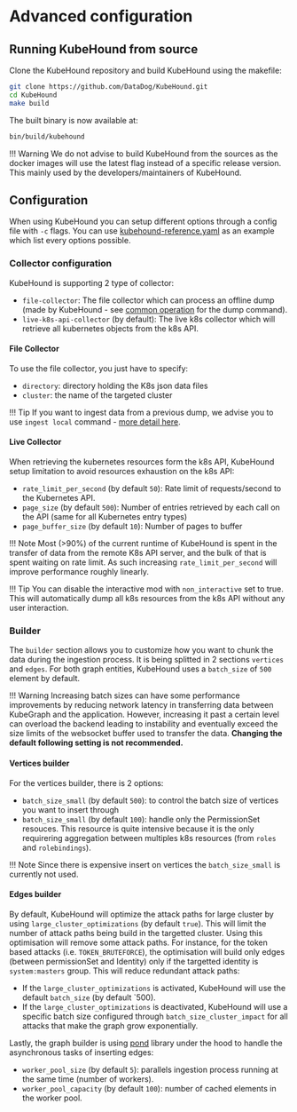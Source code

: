 # Advanced configuration

## Running KubeHound from source

Clone the KubeHound repository and build KubeHound using the makefile:

```bash
git clone https://github.com/DataDog/KubeHound.git
cd KubeHound
make build
```

The built binary is now available at:

```bash
bin/build/kubehound
```

!!! Warning
    We do not advise to build KubeHound from the sources as the docker images will use the latest flag instead of a specific release version. This mainly used by the developers/maintainers of KubeHound. 

## Configuration

When using KubeHound you can setup different options through a config file with `-c` flags. You can use [kubehound-reference.yaml](https://github.com/DataDog/KubeHound/blob/main/configs/etc/kubehound-reference.yaml) as an example which list every options possible.

### Collector configuration

KubeHound is supporting 2 type of collector:

* `file-collector`: The file collector which can process an offline dump (made by KubeHound - see [common operation](https://kubehound.io/) for the dump command).
* `live-k8s-api-collector` (by default): The live k8s collector which will retrieve all kubernetes objects from the k8s API. 

#### File Collector

To use the file collector, you just have to specify:

* `directory`:  directory holding the K8s json data files
* `cluster`: the name of the targeted cluster

!!! Tip
    If you want to ingest data from a previous dump, we advise you to use `ingest local` command - [more detail here](https://kubehound.io/user-guide/common-operations/#ingest).

#### Live Collector

When retrieving the kubernetes resources form the k8s API, KubeHound setup limitation to avoid resources exhaustion on the k8s API:

* `rate_limit_per_second` (by default `50`): Rate limit of requests/second to the Kubernetes API. 
* `page_size` (by default `500`): Number of entries retrieved by each call on the API (same for all Kubernetes entry types)
* `page_buffer_size` (by default `10`): Number of pages to buffer

!!! Note
    Most (>90%) of the current runtime of KubeHound is spent in the transfer of data from the remote K8s API server, and the bulk of that is spent waiting on rate limit. As such increasing `rate_limit_per_second` will improve performance roughly linearly.

!!! Tip
    You can disable the interactive mod with `non_interactive` set to true. This will automatically dump all k8s resources from the k8s API without any user interaction.

### Builder 

The `builder` section allows you to customize how you want to chunk the data during the ingestion process. It is being splitted in 2 sections `vertices` and `edges`. For both graph entities, KubeHound uses a `batch_size` of `500` element by default.

!!! Warning
    Increasing batch sizes can have some performance improvements by reducing network latency in transferring data between KubeGraph and the application. However, increasing it past a certain level can overload the backend leading to instability and eventually exceed the size limits of the websocket buffer used to transfer the data. **Changing the default following setting is not recommended.**

#### Vertices builder

For the vertices builder, there is 2 options:

* `batch_size_small` (by default `500`): to control the batch size of vertices you want to insert through 
* `batch_size_small` (by default `100`): handle only the PermissionSet resouces. This resource is quite intensive because it is the only requirering  aggregation between multiples k8s resources (from `roles` and `rolebindings`).

!!! Note
    Since there is expensive insert on vertices the `batch_size_small` is currently not used.

#### Edges builder

By default, KubeHound will optimize the attack paths for large cluster by using `large_cluster_optimizations` (by default `true`). This will limit the number of attack paths being build in the targetted cluster. Using this optimisation will remove some attack paths. For instance, for the token based attacks (i.e. `TOKEN_BRUTEFORCE`), the optimisation will build only edges (between permissionSet and Identity) only if the targetted identity is `system:masters` group. This will reduce redundant attack paths:

* If the `large_cluster_optimizations` is activated, KubeHound will use the default `batch_size` (by default `500).
* If the `large_cluster_optimizations` is deactivated, KubeHound will use a specific batch size configured through `batch_size_cluster_impact` for all attacks that make the graph grow exponentially.

Lastly, the graph builder is using [pond]() library under the hood to handle the asynchronous tasks of inserting edges: 

* `worker_pool_size` (by default `5`): parallels ingestion process running at the same time (number of workers).
* `worker_pool_capacity` (by default `100`): number of cached elements in the worker pool.
